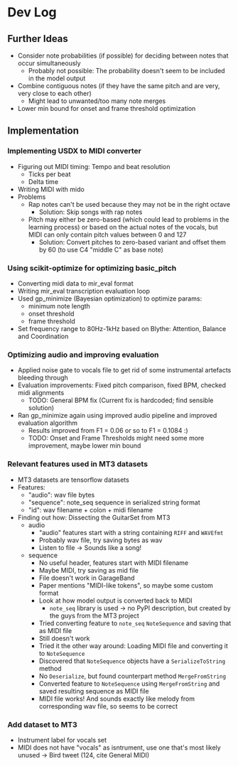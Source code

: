 # Dev Log

## Further Ideas
- Consider note probabilities (if possible) for deciding between notes that occur simultaneously
  - Probably not possible: The probability doesn't seem to be included in the model output
- Combine contiguous notes (if they have the same pitch and are very, very close to each other)
  - Might lead to unwanted/too many note merges
- Lower min bound for onset and frame threshold optimization

## Implementation

### Implementing USDX to MIDI converter
- Figuring out MIDI timing: Tempo and beat resolution
  - Ticks per beat
  - Delta time
- Writing MIDI with mido
- Problems
  - Rap notes can't be used because they may not be in the right octave
    - Solution: Skip songs with rap notes
  - Pitch may either be zero-based (which could lead to problems in the learning process) or
    based on the actual notes of the vocals, but MIDI can only contain pitch values between 0 and 127
    - Solution: Convert pitches to zero-based variant and offset them by 60 (to use C4 "middle C" as base note)

### Using scikit-optimize for optimizing basic_pitch
- Converting midi data to mir_eval format
- Writing mir_eval transcription evaluation loop
- Used gp_minimize (Bayesian optimization) to optimize params:
  - minimum note length
  - onset threshold
  - frame threshold
- Set frequency range to 80Hz-1kHz based on Blythe: Attention, Balance and Coordination

### Optimizing audio and improving evaluation
- Applied noise gate to vocals file to get rid of some instrumental artefacts bleeding through
- Evaluation improvements: Fixed pitch comparison, fixed BPM, checked midi alignments
  - TODO: General BPM fix (Current fix is hardcoded; find sensible solution)
- Ran gp_minimize again using improved audio pipeline and improved evaluation algorithm
  - Results improved from F1 = 0.06 or so to F1 = 0.1084 :)
  - TODO: Onset and Frame Thresholds might need some more improvement, maybe lower min bound

### Relevant features used in MT3 datasets
- MT3 datasets are tensorflow datasets
- Features:
  - "audio": wav file bytes
  - "sequence": note_seq sequence in serialized string format
  - "id": wav filename + colon + midi filename
- Finding out how: Dissecting the GuitarSet from MT3
  - audio
    - "audio" features start with a string containing `RIFF` and `WAVEfmt`
    - Probably wav file, try saving bytes as wav
    - Listen to file -> Sounds like a song!
  - sequence
    - No useful header, features start with MIDI filename
    - Maybe MIDI, try saving as mid file
    - File doesn't work in GarageBand
    - Paper mentions "MIDI-like tokens", so maybe some custom format
    - Look at how model output is converted back to MIDI
      - `note_seq` library is used -> no PyPI description, but created by the guys from the MT3 project
    - Tried converting feature to `note_seq` `NoteSequence` and saving that as MIDI file
    - Still doesn't work
    - Tried it the other way around: Loading MIDI file and converting it to `NoteSequence`
    - Discovered that `NoteSequence` objects have a `SerializeToString` method
    - No `Deserialize`, but found counterpart method `MergeFromString`
    - Converted feature to `NoteSequence` using `MergeFromString` and saved resulting sequence as MIDI file
    - MIDI file works! And sounds exactly like melody from corresponding wav file, so seems to be correct

### Add dataset to MT3
- Instrument label for vocals set
- MIDI does not have "vocals" as isntrument, use one that's most likely unused -> Bird tweet (124, cite General MIDI)